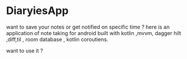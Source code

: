 # DiaryiesApp
want to save your notes or get notified on specific time ?
here is an application of note taking for android built with kotlin ,mvvm, dagger hilt ,diff,til , room database , kotlin coroutiens. 

want to use it ? 
